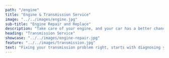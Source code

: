 ```yaml
---
path: "/engine"
title: "Engine & Transmission Service"
image: "../../images/engine.jpg"
sub-title: "Engine Repair and Replace"
description: "Take care of your engine, and your car has a better chance of lasting for the long haul. If you stay on top of your engine maintenance and tend to any engine repairs immediately, your car or truck will last longer. With something as important as car engine repair, trust the experts at Century Custom Coach. You'll get no greater service or advice."
heading: "Transmission Service"
showcase: "../../images/engine-repair.jpg"
feature: "../../images/transmission.jpg"
text: "Fixing your transmission problem right, starts with diagnosing your problem right! That’s why we will perform our exclusive Transmission Multi-Point Inspection service on every car before we do any transmission repair.  We rebuild your transmission the right way. Our repair shops use the highest quality parts so your transmission is fixed right the first time. Schedule an appointment with us now to have your transmission diagnosed properly."
---
```

